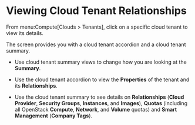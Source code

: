 # Viewing Cloud Tenant Relationships

From menu:Compute\[Clouds \> Tenants\], click on a specific cloud tenant
to view its details.

The screen provides you with a cloud tenant accordion and a cloud tenant
summary.

  - Use cloud tenant summary views to change how you are looking at the
    **Summary**.

  - Use the cloud tenant accordion to view the **Properties** of the
    tenant and its **Relationships**.

  - Use the cloud tenant summary to see details on **Relationships**
    (**Cloud Provider**, **Security Groups**, **Instances**, and
    **Images**), **Quotas** (including all OpenStack **Compute**,
    **Network**, and **Volume** quotas) and **Smart Management**
    (**Company Tags**).
